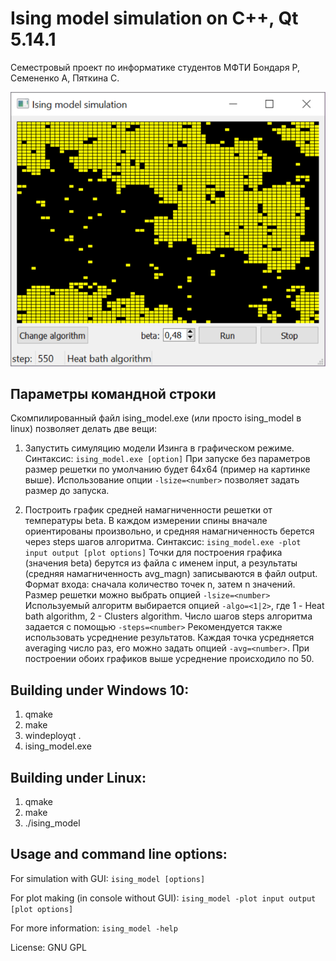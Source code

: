 # Ising model simulation on C++, Qt 5.14.1

Семестровый проект по информатике студентов МФТИ Бондаря Р, Семененко А, Пяткина С.

![Screenshot](ising_gui.png)

## Параметры командной строки
Скомпилированный файл ising_model.exe (или просто ising_model в linux) позволяет делать две вещи:
1) Запустить симуляцию модели Изинга в графическом режиме.
  Синтаксис: `ising_model.exe [option]`
  При запуске без параметров размер решетки по умолчанию будет 64x64 (пример на картинке выше). Использование опции `-lsize=<number>` позволяет задать размер до запуска.

2) Построить график средней намагниченности решетки от температуры beta. В каждом измерении спины вначале ориентированы произвольно, и средняя намагниченность берется через steps шагов алгоритма.
    Синтаксис: `ising_model.exe -plot input output [plot options]`
    Точки для построения графика (значения beta) берутся из файла с именем input, а результаты (средняя намагниченность avg_magn) записываются в файл output. Формат входа: сначала количество точек n, затем n значений.
    Размер решетки можно выбрать опцией `-lsize=<number>`
    Используемый алгоритм выбирается опцией `-algo=<1|2>`, где 1 - Heat bath algorithm, 2 - Clusters algorithm.
    Число шагов steps алгоритма задается с помощью `-steps=<number>`
    Рекомендуется также использовать усреднение результатов. Каждая точка усредняется averaging число раз, его можно задать опцией `-avg=<number>`. При построении обоих графиков выше усреднение происходило по 50.
    
## Building under Windows 10:
1) qmake
2) make
3) windeployqt .
4) ising_model.exe

## Building under Linux:
1) qmake
2) make
3) ./ising_model

## Usage and command line options:
For simulation with GUI: `ising_model [options]`

For plot making (in console without GUI): `ising_model -plot input output [plot options]`

For more information: `ising_model -help`

License: GNU GPL
